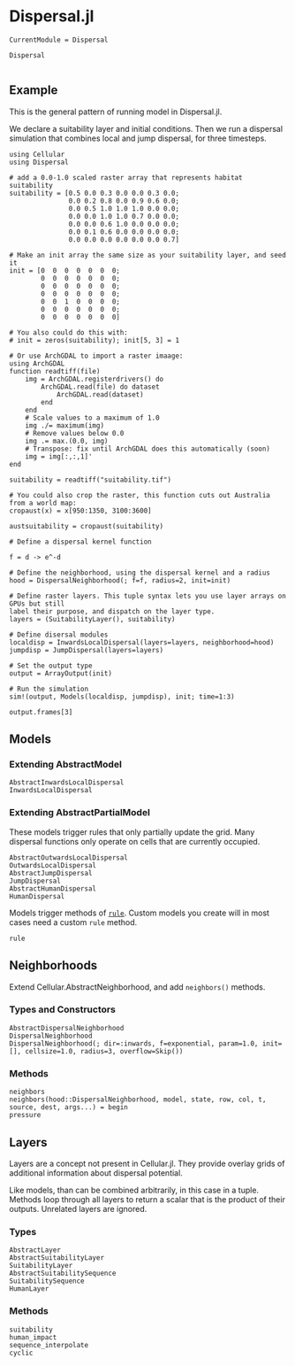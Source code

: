 # Dispersal.jl

```@meta
CurrentModule = Dispersal
```

```@docs
Dispersal
```

```@contents
```

## Example

This is the general pattern of running model in Dispersal.jl. 

We declare a suitability layer and initial conditions. Then we run a dispersal
simulation that combines local and jump dispersal, for three timesteps.

```@example
using Cellular
using Dispersal

# add a 0.0-1.0 scaled raster array that represents habitat suitability
suitability = [0.5 0.0 0.3 0.0 0.0 0.3 0.0;
               0.0 0.2 0.8 0.0 0.9 0.6 0.0;
               0.0 0.5 1.0 1.0 1.0 0.0 0.0;
               0.0 0.0 1.0 1.0 0.7 0.0 0.0;
               0.0 0.0 0.6 1.0 0.0 0.0 0.0;
               0.0 0.1 0.6 0.0 0.0 0.0 0.0;
               0.0 0.0 0.0 0.0 0.0 0.0 0.7]

# Make an init array the same size as your suitability layer, and seed it
init = [0  0  0  0  0  0  0;
        0  0  0  0  0  0  0;
        0  0  0  0  0  0  0;
        0  0  0  0  0  0  0;
        0  0  1  0  0  0  0;
        0  0  0  0  0  0  0;
        0  0  0  0  0  0  0]

# You also could do this with:
# init = zeros(suitability); init[5, 3] = 1

# Or use ArchGDAL to import a raster imaage:
using ArchGDAL
function readtiff(file)
    img = ArchGDAL.registerdrivers() do
        ArchGDAL.read(file) do dataset
            ArchGDAL.read(dataset)
        end
    end
    # Scale values to a maximum of 1.0
    img ./= maximum(img)
    # Remove values below 0.0
    img .= max.(0.0, img)
    # Transpose: fix until ArchGDAL does this automatically (soon)
    img = img[:,:,1]'
end

suitability = readtiff("suitability.tif")

# You could also crop the raster, this function cuts out Australia from a world map:
cropaust(x) = x[950:1350, 3100:3600]

austsuitability = cropaust(suitability)

# Define a dispersal kernel function

f = d -> e^-d

# Define the neighborhood, using the dispersal kernel and a radius
hood = DispersalNeighborhood(; f=f, radius=2, init=init)

# Define raster layers. This tuple syntax lets you use layer arrays on GPUs but still
label their purpose, and dispatch on the layer type.
layers = (SuitabilityLayer(), suitability)

# Define disersal modules
localdisp = InwardsLocalDispersal(layers=layers, neighborhood=hood)
jumpdisp = JumpDispersal(layers=layers)

# Set the output type
output = ArrayOutput(init)

# Run the simulation
sim!(output, Models(localdisp, jumpdisp), init; time=1:3) 

output.frames[3]
```

## Models

### Extending AbstractModel

```@docs
AbstractInwardsLocalDispersal
InwardsLocalDispersal
```

### Extending AbstractPartialModel

These models trigger rules that only partially update the grid.
Many dispersal functions only operate on cells that are currently occupied.

```@docs
AbstractOutwardsLocalDispersal
OutwardsLocalDispersal
AbstractJumpDispersal
JumpDispersal
AbstractHumanDispersal
HumanDispersal
```

Models trigger methods of [`rule`](@ref). 
Custom models you create will in most cases need a custom `rule` method.

```@docs
rule
```


## Neighborhoods

Extend Cellular.AbstractNeighborhood, and add `neighbors()` methods.

### Types and Constructors

```@docs
AbstractDispersalNeighborhood
DispersalNeighborhood
DispersalNeighborhood(; dir=:inwards, f=exponential, param=1.0, init=[], cellsize=1.0, radius=3, overflow=Skip())
```

### Methods

```@docs
neighbors
neighbors(hood::DispersalNeighborhood, model, state, row, col, t, source, dest, args...) = begin
pressure
```

## Layers

Layers are a concept not present in Cellular.jl. They provide 
overlay grids of additional information about dispersal potential.

Like models, than can be combined arbitrarily, in this case in a tuple. Methods
loop through all layers to return a scalar that is the product of their
outputs. Unrelated layers are ignored.

### Types

```@docs
AbstractLayer 
AbstractSuitabilityLayer 
SuitabilityLayer 
AbstractSuitabilitySequence 
SuitabilitySequence
HumanLayer
```

### Methods 

```@docs
suitability
human_impact
sequence_interpolate
cyclic
```
